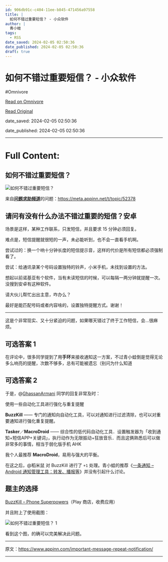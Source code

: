 ```yaml
---
id: 906db91c-c404-11ee-b845-471456a97558
title: |
  如何不错过重要短信？ - 小众软件
author: |
  青小蛙
tags:
  - RSS
date_saved: 2024-02-05 02:50:36
date_published: 2024-02-05 02:50:36
draft: true
---
```


# 如何不错过重要短信？ - 小众软件
#Omnivore

[Read on Omnivore](https://omnivore.app/me/-18d787c7025)

[Read Original](https://www.appinn.com/important-message-repeat-notification/)

date_saved: 2024-02-05 02:50:36

date_published: 2024-02-05 02:50:36

--- 

# Full Content: 

## 如何不错过重要短信？

![如何不错过重要短信？](https://proxy-prod.omnivore-image-cache.app/1608x700,su3IQEKmbZdkhK8LsVXwbDqAJNRbq0o5fe5XF-Z8WBhw/https://www.appinn.com/wp-content/uploads/2024/02/qa.jpg "如何不错过重要短信？ 1")

来自[**问题求助频道**](https://meta.appinn.net/c/wen-ti-qiu-zhu/7)的问题：<https://meta.appinn.net/t/topic/52378>

## 请问有没有什么办法不错过重要的短信？安卓

场景是这样，某种工作联系，只发短信，并且要求 15 分钟必须回复。

难点是，短信提醒就很短的一声，未必能听到，也不会一直看手机啊。

尝试过的：换一个响十分钟长度的短信提示音，这样的代价是所有短信都必须强制看了。

尝试：给通讯录某个号码设置独特的铃声，小米手机，未找到设置的方法。

想起以前诺基亚有个软件，当有未读短信的时候，可以每隔一两分钟就提醒一次。没搜到安卓有这种软件。

请大伙儿帮忙出出主意，咋办么？

最好是能匹配号码或者内容啥的，设置独特提醒方式。谢谢！

---

这是个非常现实、又十分紧迫的问题，如果哪天错过了终于工作短信，会…很麻烦。

## 可选答案 1

在评论中，很多同学提到了用**手环**来接收通知这一方案，不过青小蛙倒是觉得无论多么响亮的提醒，次数不够多，总有可能被遗忘（别问为什么知道

## 可选答案 2

于是，@[GhassanArmani](https://meta.appinn.net/t/topic/52378/6?u=qingwa) 同学的回复非常及时：

使用一些自动化工具进行强化与重复提醒

**BuzzKill** —— 专门的通知向自动化工具，可以对通知进行过滤清除，也可以对重要通知进行强化重复提醒。

**Tasker**／**MacroDroid** —— 综合性的低代码自动化工具．设置触发器为「收到通知+短信APP+关键词」，执行动作为无限振动+狂放音乐．而且这俩熟悉后可以做非常多的事情，相当于弱化版手机 AHK

我个人最推荐 **MacroDroid**，易用与强大的平衡。

在这之后，@稻米鼠 对 BuzzKill 进行了 `+1` 处理。青小蛙的推荐《[一条通知 – Android 通知管理工具：转发、播报等](https://www.appinn.com/one-notification-for-android/)》并没有引起什么讨论。

## 题主的选择

[BuzzKill – Phone Superpowers](https://play.google.com/store/apps/details?id=com.samruston.buzzkill)（Play 商店，收费应用）

并且附上了使用截图：

![如何不错过重要短信？ 1](https://proxy-prod.omnivore-image-cache.app/780x1690,s5qK54Rdxa-G6pZtni652aFzLouSXDEYLaf_fWEQ0FFA/https://www.appinn.com/wp-content/uploads/2024/02/Screenshot_2024-02-05-10-30-12-811_com.samruston.buzzkill-1.jpg "如何不错过重要短信？ 2")

看到这个图，的确可以完美解决此问题。

---

原文：https://www.appinn.com/important-message-repeat-notification/

---

